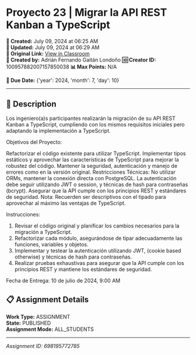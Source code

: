 # Proyecto 23 | Migrar la API REST Kanban a TypeScript

**📅 Created:** July 09, 2024 at 06:25 AM  
**📅 Updated:** July 09, 2024 at 06:29 AM  
**🔗 Original Link:** [View in Classroom](https://classroom.google.com/c/Njk1MDgxNzAyMTIx/a/Njk4MTk1NzcyNzg1/details)  
**👤 Created by:** Adrián Fernando Gaitán Londoño
**🆔 Creator ID:** 100957882007157850038
**📊 Max Points:** N/A  

**📅 Due Date:** {'year': 2024, 'month': 7, 'day': 10}

---

## 📝 Description

Los ingeniero(a)s participantes realizarán la migración de su API REST Kanban a TypeScript, cumpliendo con los mismos requisitos iniciales pero adaptando la implementación a TypeScript.

Objetivos del Proyecto:

Refactorizar el código existente para utilizar TypeScript.
Implementar tipos estáticos y aprovechar las características de TypeScript para mejorar la robustez del código.
Mantener la seguridad, autenticación y manejo de errores como en la versión original.
Restricciones Técnicas:
No utilizar ORMs, mantener la conexión directa con PostgreSQL.
La autenticación debe seguir utilizando JWT o session, y técnicas de hash para contraseñas (bcrypt).
Asegurar que la API cumple con los principios REST y estándares de seguridad.
Nota: Recuerden ser descriptivos con el tipado para aprovechar al máximo las ventajas de TypeScript.

Instrucciones:
1. Revisar el código original y planificar los cambios necesarios para la migración a TypeScript.
2. Refactorizar cada módulo, asegurándose de tipar adecuadamente las funciones, variables y objetos.
3. Implementar y testear la autenticación utilizando JWT, (cookie based otherwise) y técnicas de hash para contraseñas.
4. Realizar pruebas exhaustivas para asegurar que la API cumple con los principios REST y mantiene los estándares de seguridad.

Fecha de Entrega: 10 de julio de 2024, 9:00 AM



## 📋 Assignment Details

**Work Type:** ASSIGNMENT  
**State:** PUBLISHED  
**Assignment Mode:** ALL_STUDENTS

---

*Assignment ID: 698195772785*
